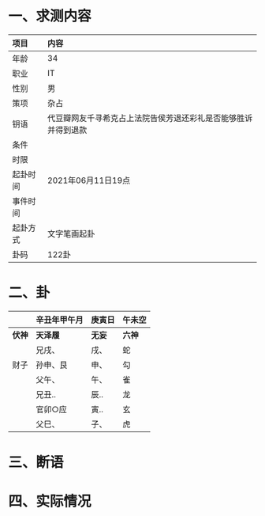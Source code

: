 # 一、求测内容
|项目|内容|
|:-|:-|
|年龄|34|
|职业|IT|
|性别|男|
|策项|杂占|
|钥语|代豆瓣网友千寻希克占上法院告侯芳退还彩礼是否能够胜诉并得到退款|
|条件||
|时限||
|起卦时间|2021年06月11日19点|
|事件时间||
|起卦方式|文字笔画起卦|
|卦码|122卦|

# 二、卦
||辛丑年甲午月|庚寅日|午未空|
|:-|:-|:-|:-|
|**伏神**|**天泽履**|**无妄**|**六神**|
||兄戌、|戌、|蛇|
|财子|孙申、艮|申、|勾|
||父午、|午、|雀|
||兄丑..|辰..|龙|
||官卯○应|寅..|玄|
||父巳、|子、|虎|


# 三、断语

# 四、实际情况